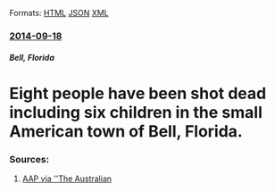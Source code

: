 
Formats: [HTML](/news/2014/09/18/eight-people-have-been-shot-dead-including-six-children-in-the-small-american-town-of-bell-florida.html)  [JSON](/news/2014/09/18/eight-people-have-been-shot-dead-including-six-children-in-the-small-american-town-of-bell-florida.json)  [XML](/news/2014/09/18/eight-people-have-been-shot-dead-including-six-children-in-the-small-american-town-of-bell-florida.xml)  

### [2014-09-18](/news/2014/09/18/index.md)

##### Bell, Florida
# Eight people have been shot dead including six children in the small American town of Bell, Florida. 




### Sources:

1. [AAP via ''The Australian](http://www.theaustralian.com.au/news/world/six-children-among-eight-dead-in-florida-mass-shooting/story-e6frg6so-1227063882896)
